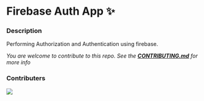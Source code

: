# Firebase Auth App ✨

### Description
Performing Authorization and Authentication using firebase.

*You are welcome to contribute to this repo. See the [**CONTRIBUTING.md**](./CONTRIBUTING.md) for more info*

### Contributers
<a href="https://github.com/pattarai/firebase-auth-app/graphs/contributors">
  <img src="https://contrib.rocks/image?repo=pattarai/firebase-auth-app" />
</a>



